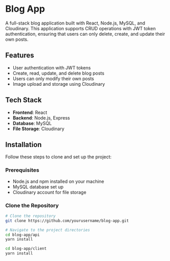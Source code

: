 # Blog App

A full-stack blog application built with React, Node.js, MySQL, and Cloudinary. This application supports CRUD operations with JWT token authentication, ensuring that users can only delete, create, and update their own posts.

## Features

- User authentication with JWT tokens
- Create, read, update, and delete blog posts
- Users can only modify their own posts
- Image upload and storage using Cloudinary

## Tech Stack

- **Frontend**: React
- **Backend**: Node.js, Express
- **Database**: MySQL
- **File Storage**: Cloudinary

## Installation

Follow these steps to clone and set up the project:

### Prerequisites

- Node.js and npm installed on your machine
- MySQL database set up
- Cloudinary account for file storage

### Clone the Repository

```bash
# Clone the repository
git clone https://github.com/yourusername/blog-app.git

# Navigate to the project directories
cd blog-app/api
yarn install

cd blog-app/client
yarn install
